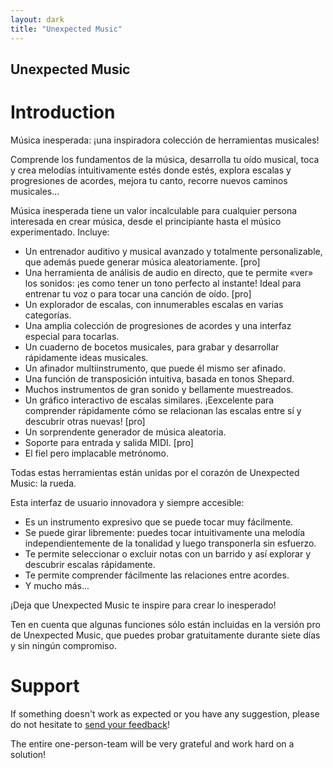 ```yaml
---
layout: dark
title: "Unexpected Music"
---
```


## Unexpected Music

# Introduction

Música inesperada: ¡una inspiradora colección de herramientas musicales!

Comprende los fundamentos de la música, desarrolla tu oído musical, toca y crea melodías intuitivamente estés donde estés, explora escalas y progresiones de acordes, mejora tu canto, recorre nuevos caminos musicales...

Música inesperada tiene un valor incalculable para cualquier persona interesada en crear música, desde el principiante hasta el músico experimentado. Incluye:

- Un entrenador auditivo y musical avanzado y totalmente personalizable, que además puede generar música aleatoriamente. [pro]
- Una herramienta de análisis de audio en directo, que te permite «ver» los sonidos: ¡es como tener un tono perfecto al instante! Ideal para entrenar tu voz o para tocar una canción de oído. [pro]
- Un explorador de escalas, con innumerables escalas en varias categorías.
- Una amplia colección de progresiones de acordes y una interfaz especial para tocarlas.
- Un cuaderno de bocetos musicales, para grabar y desarrollar rápidamente ideas musicales.
- Un afinador multiinstrumento, que puede él mismo ser afinado.
- Una función de transposición intuitiva, basada en tonos Shepard.
- Muchos instrumentos de gran sonido y bellamente muestreados.
- Un gráfico interactivo de escalas similares. ¡Eexcelente para comprender rápidamente cómo se relacionan las escalas entre sí y descubrir otras nuevas! [pro]
- Un sorprendente generador de música aleatoria.
- Soporte para entrada y salida MIDI. [pro]
- El fiel pero implacable metrónomo.

Todas estas herramientas están unidas por el corazón de Unexpected Music: la rueda.

Esta interfaz de usuario innovadora y siempre accesible:

- Es un instrumento expresivo que se puede tocar muy fácilmente.
- Se puede girar libremente: puedes tocar intuitivamente una melodía independientemente de la tonalidad y luego transponerla sin esfuerzo.
- Te permite seleccionar o excluir notas con un barrido y así explorar y descubrir escalas rápidamente.
- Te permite comprender fácilmente las relaciones entre acordes.
- Y mucho más...

¡Deja que Unexpected Music te inspire para crear lo inesperado! 

Ten en cuenta que algunas funciones sólo están incluidas en la versión pro de Unexpected Music, que puedes probar gratuitamente durante siete días y sin ningún compromiso.


# Support

If something doesn't work as expected or you have any suggestion, please do not hesitate to [<u>send your feedback</u>](mailto:support@unexpectedinventions.com)!

The entire one-person-team will be very grateful and work hard on a solution!

